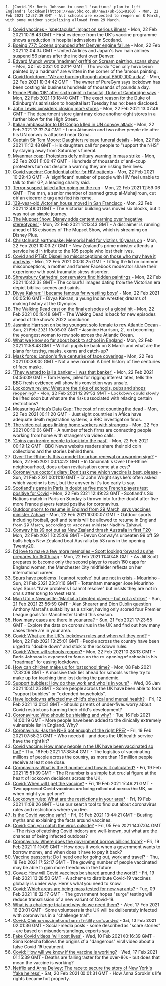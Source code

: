 
    1. [Covid-19: Boris Johnson to unveil 'cautious' plan to lift England's lockdown](https://www.bbc.co.uk/news/uk-56148160) - Mon, 22 Feb 2021 12:57:39 GMT - All schools are expected to reopen on 8 March, with some outdoor socialising allowed from 29 March.
1. [Covid vaccines - 'spectacular' impact on serious illness](https://www.bbc.co.uk/news/health-56153600) - Mon, 22 Feb 2021 10:18:43 GMT - First evidence from the UK's vaccine programme shows a reduction in hospital admissions in Scotland.
1. [Boeing 777: Dozens grounded after Denver engine failure](https://www.bbc.co.uk/news/world-us-canada-56149894) - Mon, 22 Feb 2021 12:04:34 GMT - United Airlines and Japan's two main airlines suspend 56 planes after the incident over Denver.
1. [Edvard Munch wrote 'madman' graffiti on Scream painting, scans show](https://www.bbc.co.uk/news/entertainment-arts-56127530) - Mon, 22 Feb 2021 00:26:14 GMT - The words "Can only have been painted by a madman" are written in the corner of the famous painting.
1. [Covid lockdown: 'We are burning through about £500,000 a day'](https://www.bbc.co.uk/news/business-56152833) - Mon, 22 Feb 2021 10:34:42 GMT - The owner of PureGym says lockdown has been costing his business hundreds of thousands of pounds a day.
1. [Prince Philip 'OK' after sixth night in hospital, Duke of Cambridge says](https://www.bbc.co.uk/news/uk-56150725) - Mon, 22 Feb 2021 13:18:40 GMT - The exact reason for the Duke of Edinburgh's admission to hospital last Tuesday has not been disclosed.
1. [John Lewis considers closing more stores](https://www.bbc.co.uk/news/business-56154961) - Mon, 22 Feb 2021 13:07:49 GMT - The department store giant may close another eight stores in a further blow for the High Street.
1. [Italian ambassador to DR Congo killed in UN convoy attack](https://www.bbc.co.uk/news/world-africa-56151600) - Mon, 22 Feb 2021 12:32:24 GMT - Luca Attanasio and two other people die after his UN convoy is attacked near Goma.
1. [Captain Sir Tom Moore: Daughters release funeral details](https://www.bbc.co.uk/news/uk-england-beds-bucks-herts-56153128) - Mon, 22 Feb 2021 11:12:48 GMT - His daughters call for people to "support the NHS" by staying away from Saturday's funeral.
1. [Myanmar coup: Protesters defy military warning in mass strike](https://www.bbc.co.uk/news/world-asia-56150616) - Mon, 22 Feb 2021 11:06:47 GMT - Hundreds of thousands of anti-coup protesters turn out despite a warning they are risking their lives.
1. [Covid vaccine: Confidential offer for HIV patients](https://www.bbc.co.uk/news/health-56153510) - Mon, 22 Feb 2021 10:29:43 GMT - A 'significant' number of people with HIV feel unable to talk to their GP, a leading charity said.
1. [Terror suspect jailed after going on the run](https://www.bbc.co.uk/news/uk-56156142) - Mon, 22 Feb 2021 12:59:06 GMT - The man, a senior member of banned group al-Muhajiroun, cut off an electronic tag and fled his home.
1. [139-year-old Victorian house moved in San Francisco](https://www.bbc.co.uk/news/world-us-canada-56156483) - Mon, 22 Feb 2021 12:48:01 GMT - The Victorian building was moved six blocks, but it was not an simple journey.
1. [The Muppet Show: Disney adds content warning over 'negative stereotypes'](https://www.bbc.co.uk/news/entertainment-arts-56153016) - Mon, 22 Feb 2021 12:13:43 GMT - A disclaimer is running ahead of 18 episodes of The Muppet Show, which is streaming on Disney Plus.
1. [Christchurch earthquake: Memorial held for victims 10 years on](https://www.bbc.co.uk/news/world-asia-56153370) - Mon, 22 Feb 2021 10:03:27 GMT - New Zealand's prime minister attends a service held in tribute to the 185 people who lost their lives.
1. [Covid and PTSD: Dispelling misconceptions on those who may have it and why](https://www.bbc.co.uk/news/health-56132395) - Mon, 22 Feb 2021 00:00:25 GMT - Lifting the lid on common misconceptions, a mother and former Facebook moderator share their experience with post traumatic stress disorder.
1. [Shrewsbury Cathedral conservators find hidden paintings](https://www.bbc.co.uk/news/uk-england-shropshire-56152645) - Mon, 22 Feb 2021 10:42:38 GMT - The colourful images dating from the Victorian era depict biblical scenes and saints.
1. [Divya Kakran: 'I became famous for wrestling boys'](https://www.bbc.co.uk/news/world-asia-india-56094394) - Mon, 22 Feb 2021 00:05:16 GMT - Divya Kakran, a young Indian wrestler, dreams of making history at the Olympics.
1. [The Walking Dead cast on the final episodes of a global hit](https://www.bbc.co.uk/news/newsbeat-56128639) - Mon, 22 Feb 2021 00:18:48 GMT - The Walking Dead is back for new episodes ahead of the show's 2022 conclusion
1. [Jasmine Harrison on being youngest solo female to row Atlantic Ocean](https://www.bbc.co.uk/news/uk-56145957) - Sun, 21 Feb 2021 19:05:03 GMT - Jasmine Harrison, 21, on becoming the youngest woman to row solo across the Atlantic Ocean.
1. [What we know so far about back to school in England](https://www.bbc.co.uk/news/education-56153751) - Mon, 22 Feb 2021 11:58:48 GMT - Will all pupils be back on 8 March and what are the plans for testing, masks, exams and catch-up?
1. [Mask force: London's five centuries of face coverings](https://www.bbc.co.uk/news/uk-england-london-56085529) - Mon, 22 Feb 2021 00:38:00 GMT - Not a new normal: A brief history of five centuries of face masks.
1. ['They wanted to jail a banker - I was that banker'](https://www.bbc.co.uk/news/business-56088419) - Mon, 22 Feb 2021 04:56:09 GMT - Tom Hayes, jailed for rigging interest rates, tells the BBC fresh evidence will show his conviction was unsafe.
1. [Lockdown review: What are the risks of schools, pubs and shops reopening?](https://www.bbc.co.uk/news/56102610) - Mon, 22 Feb 2021 12:38:52 GMT - Lockdown could slowly be lifted soon but what are the risks associated with relaxing certain restrictions?
1. [Measuring Africa’s Data Gap: The cost of not counting the dead](https://www.bbc.co.uk/news/world-africa-55674139) - Mon, 22 Feb 2021 00:11:20 GMT - Just eight countries in Africa have adequate death registration systems, a BBC investigation finds.
1. [The video call apps linking home workers with strangers](https://www.bbc.co.uk/news/business-56083631) - Mon, 22 Feb 2021 00:10:06 GMT - A number of tech firms are connecting people working from home with strangers via video calls.
1. ['Coins can inspire people to look into the past'](https://www.bbc.co.uk/news/business-56129977) - Mon, 22 Feb 2021 00:19:12 GMT - BBC News website readers share their old coin collections and the stories behind them.
1. [Over-The-Rhine: Is this a model for urban renewal or a warning sign?](https://www.bbc.co.uk/news/world-us-canada-56048812) - Mon, 22 Feb 2021 00:14:22 GMT - In Cincinnati's Over-The-Rhine neighbourhood, does urban revitalisation come at a cost?
1. [Coronavirus doctor's diary: Don't ask me which vaccine is best, please](https://www.bbc.co.uk/news/health-56132291) - Sun, 21 Feb 2021 00:11:10 GMT - Dr John Wright says he's often asked which vaccine is best, but the answer is it's too early to say.
1. [Scotland's game in Paris in doubt as five more French players test positive for Covid](https://www.bbc.co.uk/sport/rugby-union/56154026) - Mon, 22 Feb 2021 12:49:23 GMT - Scotland's Six Nations match in Paris on Sunday is thrown into further doubt after five more France players tested positive for coronavirus.
1. [Outdoor sports to resume in England from 29 March, says vaccines minister Zahawi](https://www.bbc.co.uk/sport/56151863) - Mon, 22 Feb 2021 10:00:07 GMT - Outdoor sports including football, golf and tennis will be allowed to resume in England from 29 March, according to vaccines minister Nadhim Zahawi.
1. [Conway hits 99 not out as New Zealand thrash Australia in first T20](https://www.bbc.co.uk/sport/cricket/56153250) - Mon, 22 Feb 2021 10:25:09 GMT - Devon Conway's unbeaten 99 off 59 balls helps New Zealand beat Australia by 53 runs in the opening Twenty20.
1. [I'd love to make a few more memories – Scott looking forward as she prepares for 150th cap](https://www.bbc.co.uk/sport/football/56154113) - Mon, 22 Feb 2021 11:40:48 GMT - As Jill Scott prepares to become only the second player to reach 150 caps for England women, the Manchester City midfielder reflects on her international career.
1. [Spurs have problems 'I cannot resolve' but are not in crisis - Mourinho](https://www.bbc.co.uk/sport/football/56148274) - Sun, 21 Feb 2021 23:31:16 GMT - Tottenham manager Jose Mourinho says Spurs "have problems I cannot resolve" but insists they are not in crisis after losing to West Ham.
1. [Man Utd v Newcastle: ‘Martial a talented player – but not a striker’](https://www.bbc.co.uk/sport/av/football/56150151) - Sun, 21 Feb 2021 23:56:59 GMT - Alan Shearer and Dion Dublin question Anthony Martial's suitability as a striker, having only scored four Premier League goals for Manchester United this season.
1. [How many cases are there in your area?](https://www.bbc.co.uk/news/uk-51768274) - Sun, 21 Feb 2021 17:23:55 GMT - Explore the data on coronavirus in the UK and find out how many cases there are in your area.
1. [Covid: What are the UK's lockdown rules and when will they end?](https://www.bbc.co.uk/news/explainers-52530518) - Mon, 22 Feb 2021 13:25:01 GMT - People across the country have been urged to "double down" and stick to the lockdown rules.
1. [Covid: When will schools reopen?](https://www.bbc.co.uk/news/education-51643556) - Mon, 22 Feb 2021 10:28:13 GMT - Boris Johnson is expected to focus on the re-opening of schools is his "roadmap" for easing lockdown.
1. [How can children make up for lost school time?](https://www.bbc.co.uk/news/explainers-55938837) - Mon, 08 Feb 2021 17:32:09 GMT - A massive task lies ahead for schools as they try to make up for teaching time lost during the pandemic.
1. [Support bubbles: How do they work and who is in yours?](https://www.bbc.co.uk/news/health-52637354) - Wed, 06 Jan 2021 10:41:25 GMT - Some people across the UK have been able to form "support bubbles" or "extended households".
1. [Have lockdowns affected my child's physical and mental health?](https://www.bbc.co.uk/news/explainers-55936928) - Fri, 12 Feb 2021 13:01:31 GMT - Should parents of under-fives worry about Covid restrictions harming their child's development?
1. [Coronavirus: Who should be shielding and why?](https://www.bbc.co.uk/news/health-51997151) - Tue, 16 Feb 2021 14:00:19 GMT - More people have been added to the clinically extremely vulnerable list in England. Why?
1. [Coronavirus: Has the NHS got enough of the right PPE?](https://www.bbc.co.uk/news/health-52254745) - Fri, 19 Feb 2021 07:58:23 GMT - Who needs it - and does the UK health service have the right kit?
1. [Covid vaccine: How many people in the UK have been vaccinated so far?](https://www.bbc.co.uk/news/health-55274833) - Thu, 18 Feb 2021 17:38:54 GMT - The logistics of vaccinating millions of people across the country, as more than 16 million people receive at least one dose.
1. [Coronavirus: What is the R number and how is it calculated?](https://www.bbc.co.uk/news/health-52473523) - Fri, 19 Feb 2021 15:51:39 GMT - The R number is a simple but crucial figure at the heart of lockdown decisions across the UK.
1. [Covid: When will I get the vaccine?](https://www.bbc.co.uk/news/health-55045639) - Fri, 19 Feb 2021 17:46:21 GMT - Two approved Covid vaccines are being rolled out across the UK, so when might you get one?
1. [Lockdown rules: What are the restrictions in your area?](https://www.bbc.co.uk/news/uk-54373904) - Fri, 19 Feb 2021 11:08:26 GMT - Use our search tool to find out about coronavirus rules and restrictions where you live.
1. [Is the Covid vaccine safe?](https://www.bbc.co.uk/news/health-55056016) - Fri, 05 Feb 2021 13:44:21 GMT - Busting myths and explaining the facts around vaccines.
1. [Covid: Can you catch the virus outside?](https://www.bbc.co.uk/news/explainers-55680305) - Fri, 05 Feb 2021 14:07:04 GMT - The risks of catching Covid indoors are well-known, but what are the chances of being infected outdoors?
1. [Coronavirus: Where does the government borrow billions from?](https://www.bbc.co.uk/news/business-50504151) - Fri, 19 Feb 2021 11:10:09 GMT - How does it work when a government wants to borrow money, and when does it have to pay it back?
1. [Vaccine passports: Do I need one for going out, work and travel?](https://www.bbc.co.uk/news/explainers-55718553) - Thu, 18 Feb 2021 17:52:17 GMT - The growing number of people vaccinated may be able to gain more freedoms in the future.
1. [Covax: How will Covid vaccines be shared around the world?](https://www.bbc.co.uk/news/world-55795297) - Fri, 19 Feb 2021 13:28:50 GMT - A scheme to distribute Covid-19 vaccines globally is under way. Here's what you need to know.
1. [Covid: Which areas are being mass tested for new variants?](https://www.bbc.co.uk/news/explainers-54872039) - Tue, 09 Feb 2021 18:32:17 GMT - The government hopes "surge" testing will reduce transmission of a new variant of Covid-19.
1. [What is a challenge trial and why do we need them?](https://www.bbc.co.uk/news/health-56098344) - Wed, 17 Feb 2021 16:23:01 GMT - Some volunteers in the UK will be deliberately infected with coronavirus in a "challenge trial".
1. [Covid: Claims vaccinations harm fertility unfounded](https://www.bbc.co.uk/news/health-56012529) - Sat, 13 Feb 2021 02:01:36 GMT - Social-media posts - some described as "scare stories" - are based on misunderstandings, experts say.
1. [Fake Covid videos 'will cost lives'](https://www.bbc.co.uk/news/health-55994597) - Wed, 10 Feb 2021 00:16:39 GMT - Sima Kotecha follows the origins of a "dangerous" viral video about a false Covid-19 treatment.
1. [Covid: How will we know if the vaccine is working?](https://www.bbc.co.uk/news/health-56072684) - Wed, 17 Feb 2021 01:15:39 GMT - Deaths are falling faster for the over-80s - but does that mean the vaccine is working?
1. [Netflix and Anna Delvey: The race to secure the story of New York's 'fake heiress'](https://www.bbc.co.uk/news/world-us-canada-56113478) - Sat, 20 Feb 2021 00:01:31 GMT - How Anna Sorokin's life rights became hot property.

